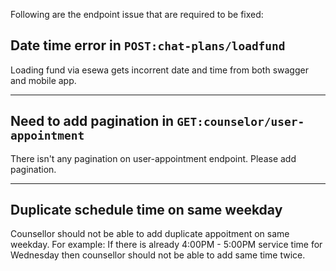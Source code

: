Following are the endpoint issue that are required to be fixed:


## Date time error in `POST:chat-plans/loadfund`
Loading fund via esewa gets incorrent date and time from both swagger and mobile app.

---

## Need to add pagination in `GET:counselor/user-appointment`
There isn't any pagination on user-appointment endpoint. Please add pagination.

----
## Duplicate schedule time on same weekday
Counsellor should not be able to add duplicate appoitment on same weekday. For example: If there is already 4:00PM - 5:00PM service time for Wednesday then counsellor should not be able to add same time twice.